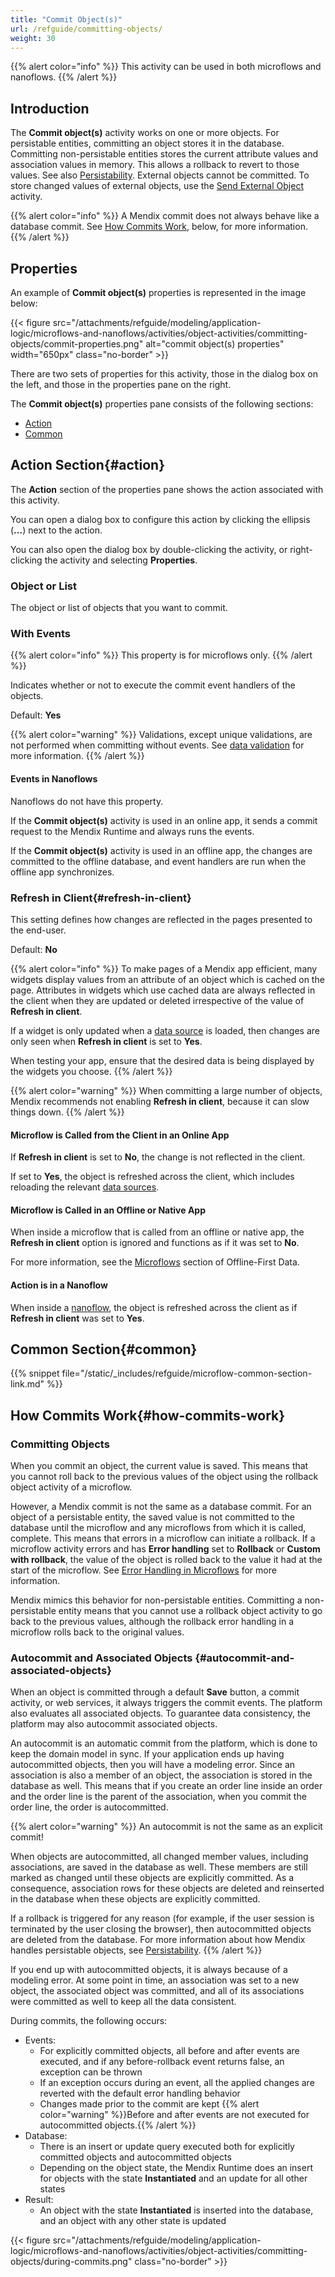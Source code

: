 ```yaml
---
title: "Commit Object(s)"
url: /refguide/committing-objects/
weight: 30
---
```


{{% alert color="info" %}}
This activity can be used in both microflows and nanoflows.
{{% /alert %}}

## Introduction

The **Commit object(s)** activity works on one or more objects. For persistable entities, committing an object stores it in the database. Committing non-persistable entities stores the current attribute values and association values in memory. This allows a rollback to revert to those values. See also [Persistability](/refguide/persistability/). External objects cannot be committed. To store changed values of external objects, use the [Send External Object](/refguide/send-external-object/) activity.

{{% alert color="info" %}}
A Mendix commit does not always behave like a database commit. See [How Commits Work](#how-commits-work), below, for more information.
{{% /alert %}}

## Properties

An example of **Commit object(s)** properties is represented in the image below:

{{< figure src="/attachments/refguide/modeling/application-logic/microflows-and-nanoflows/activities/object-activities/committing-objects/commit-properties.png" alt="commit object(s) properties" width="650px" class="no-border" >}}

There are two sets of properties for this activity, those in the dialog box on the left, and those in the properties pane on the right.

The **Commit object(s)** properties pane consists of the following sections:

* [Action](#action)
* [Common](#common)

## Action Section{#action}

The **Action** section of the properties pane shows the action associated with this activity.

You can open a dialog box to configure this action by clicking the ellipsis (**…**) next to the action.

You can also open the dialog box by double-clicking the activity, or right-clicking the activity and selecting **Properties**.

### Object or List

The object or list of objects that you want to commit.

### With Events

{{% alert color="info" %}}
This property is for microflows only.
{{% /alert %}}

Indicates whether or not to execute the commit event handlers of the objects.

Default: **Yes**

{{% alert color="warning" %}}
Validations, except unique validations, are not performed when committing without events. See [data validation](/refguide/setting-up-data-validation/) for more information.
{{% /alert %}}

#### Events in Nanoflows

Nanoflows do not have this property.

If the **Commit object(s)** activity is used in an online app, it sends a commit request to the Mendix Runtime and always runs the events.

If the **Commit object(s)** activity is used in an offline app, the changes are committed to the offline database, and event handlers are run when the offline app synchronizes.

### Refresh in Client{#refresh-in-client}

This setting defines how changes are reflected in the pages presented to the end-user.

Default: **No**

{{% alert color="info" %}}
To make pages of a Mendix app efficient, many widgets display values from an attribute of an object which is cached on the page. Attributes in widgets which use cached data are always reflected in the client when they are updated or deleted irrespective of the value of **Refresh in client**.

If a widget is only updated when a [data source](/refguide/data-sources/) is loaded, then changes are only seen when **Refresh in client** is set to **Yes**.

When testing your app, ensure that the desired data is being displayed by the widgets you choose.
{{% /alert %}}

{{% alert color="warning" %}}
When committing a large number of objects, Mendix recommends not enabling **Refresh in client**, because it can slow things down.
{{% /alert %}}

#### Microflow is Called from the Client in an Online App

If **Refresh in client** is set to **No**, the change is not reflected in the client.

If set to **Yes**, the object is refreshed across the client, which includes reloading the relevant [data sources](/refguide/data-sources/).

#### Microflow is Called in an Offline or Native App

When inside a microflow that is called from an offline or native app, the **Refresh in client** option is ignored and functions as if it was set to **No**.

For more information, see the [Microflows](/refguide/mobile/building-efficient-mobile-apps/offlinefirst-data/best-practices/#microflows) section of Offline-First Data.

#### Action is in a Nanoflow

When inside a [nanoflow](/refguide/nanoflows/), the object is refreshed across the client as if **Refresh in client** was set to **Yes**.

## Common Section{#common}

{{% snippet file="/static/_includes/refguide/microflow-common-section-link.md" %}}

## How Commits Work{#how-commits-work}

### Committing Objects

When you commit an object, the current value is saved. This means that you cannot roll back to the previous values of the object using the rollback object activity of a microflow.

However, a Mendix commit is not the same as a database commit. For an object of a persistable entity, the saved value is not committed to the database until the microflow and any microflows from which it is called, complete. This means that errors in a microflow can initiate a rollback. If a microflow activity errors and has **Error handling** set to **Rollback** or **Custom with rollback**, the value of the object is rolled back to the value it had at the start of the microflow. See [Error Handling in Microflows](/refguide/error-handling-in-microflows/) for more information.

Mendix mimics this behavior for non-persistable entities. Committing a non-persistable entity means that you cannot use a rollback object activity to go back to the previous values, although the rollback error handling in a microflow rolls back to the original values.

### Autocommit and Associated Objects {#autocommit-and-associated-objects}

When an object is committed through a default **Save** button, a commit activity, or web services, it always triggers the commit events. The platform also evaluates all associated objects. To guarantee data consistency, the platform may also autocommit associated objects.

An autocommit is an automatic commit from the platform, which is done to keep the domain model in sync. If your application ends up having autocommitted objects, then you will have a modeling error. Since an association is also a member of an object, the association is stored in the database as well. This means that if you create an order line inside an order and the order line is the parent of the association, when you commit the order line, the order is autocommitted.

{{% alert color="warning" %}}
An autocommit is not the same as an explicit commit!

When objects are autocommitted, all changed member values, including associations, are saved in the database as well. These members are still marked as changed until these objects are explicitly committed. As a consequence, association rows for these objects are deleted and reinserted in the database when these objects are explicitly committed.

If a rollback is triggered for any reason (for example, if the user session is terminated by the user closing the browser), then autocommitted objects are deleted from the database. For more information about how Mendix handles persistable objects, see [Persistability](/refguide/persistability/).
{{% /alert %}}

If you end up with autocommitted objects, it is always because of a modeling error. At some point in time, an association was set to a new object, the associated object was committed, and all of its associations were committed as well to keep all the data consistent.

During commits, the following occurs:

* Events:
    * For explicitly committed objects, all before and after events are executed, and if any before-rollback event returns false, an exception can be thrown
    * If an exception occurs during an event, all the applied changes are reverted with the default error handling behavior
    * Changes made prior to the commit are kept
        {{% alert color="warning" %}}Before and after events are not executed for autocommitted objects.{{% /alert %}}
* Database:
    * There is an insert or update query executed both for explicitly committed objects and autocommitted objects
    * Depending on the object state, the Mendix Runtime does an insert for objects with the state **Instantiated** and an update for all other states
* Result:
    * An object with the state **Instantiated** is inserted into the database, and an object with any other state is updated

{{< figure src="/attachments/refguide/modeling/application-logic/microflows-and-nanoflows/activities/object-activities/committing-objects/during-commits.png" class="no-border" >}}
